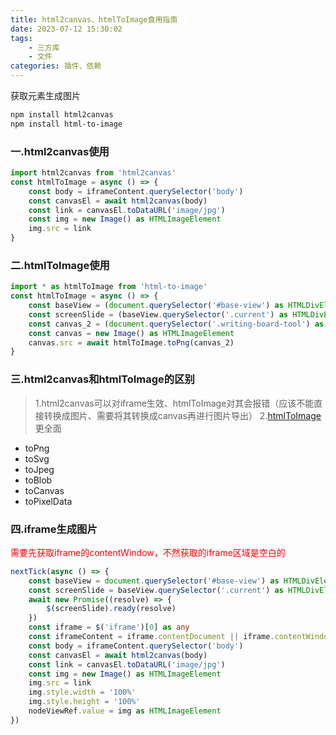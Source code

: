 ```yaml
---
title: html2canvas、htmlToImage食用指南
date: 2023-07-12 15:30:02
tags: 
	- 三方库
	- 文件
categories: 插件、依赖
---
```


获取元素生成图片

<!-- more -->

```bash
npm install html2canvas
npm install html-to-image
```

### 一.html2canvas使用

```ts
import html2canvas from 'html2canvas'
const htmlToImage = async () => {
	const body = iframeContent.querySelector('body')
	const canvasEl = await html2canvas(body)
	const link = canvasEl.toDataURL('image/jpg')
	const img = new Image() as HTMLImageElement
	img.src = link
}
```

### 二.htmlToImage使用

```ts
import * as htmlToImage from 'html-to-image'
const htmlToImage = async () => {
	const baseView = (document.querySelector('#base-view') as HTMLDivElement).cloneNode(true) as HTMLDivElement
	const screenSlide = (baseView.querySelector('.current') as HTMLDivElement)
	const canvas_2 = (document.querySelector('.writing-board-tool') as HTMLDivElement)
	const canvas = new Image() as HTMLImageElement
	canvas.src = await htmlToImage.toPng(canvas_2)
}
```

### 三.html2canvas和htmlToImage的区别

> 1.html2canvas可以对iframe生效、htmlToImage对其会报错（应该不能直接转换成图片、需要将其转换成canvas再进行图片导出）
2.[htmlToImage](https://www.npmjs.com/package/html-to-image)更全面
- toPng
- toSvg
- toJpeg
- toBlob
- toCanvas
- toPixelData


### 四.iframe生成图片

<font color='red'>需要先获取iframe的contentWindow，不然获取的iframe区域是空白的</font>

```ts
nextTick(async () => {
	const baseView = document.querySelector('#base-view') as HTMLDivElement
	const screenSlide = baseView.querySelector('.current') as HTMLDivElement
	await new Promise((resolve) => {
		$(screenSlide).ready(resolve)
	})
	const iframe = $('iframe')[0] as any
	const iframeContent = iframe.contentDocument || iframe.contentWindow.document
	const body = iframeContent.querySelector('body')
	const canvasEl = await html2canvas(body)
	const link = canvasEl.toDataURL('image/jpg')
	const img = new Image() as HTMLImageElement
	img.src = link
	img.style.width = '100%'
	img.style.height = '100%'
	nodeViewRef.value = img as HTMLImageElement
})
```

<!-- more -->